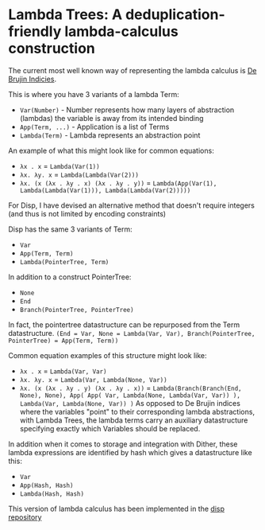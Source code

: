 # Lambda Trees: A deduplication-friendly lambda-calculus construction

The current most well known way of representing the lambda calculus is [De Brujin Indicies](https://en.wikipedia.org/wiki/De_Bruijn_index).

This is where you have 3 variants of a lambda Term:

 - `Var(Number)` - Number represents how many layers of abstraction (lambdas) the variable is away from its intended binding
 - `App(Term, ...)` - Application is a list of Terms
 - `Lambda(Term)` - Lambda represents an abstraction point

An example of what this might look like for common equations:
 - `λx . x` = `Lambda(Var(1))`
 - `λx. λy. x` = `Lambda(Lambda(Var(2)))`
 - `λx. (x (λx . λy . x) (λx . λy . y))` = `Lambda(App(Var(1), Lambda(Lambda(Var(1))), Lambda(Lambda(Var(2)))))`

For Disp, I have devised an alternative method that doesn't require integers (and thus is not limited by encoding constraints)

Disp has the same 3 variants of Term:
 - `Var`
 - `App(Term, Term)`
 - `Lambda(PointerTree, Term)`

In addition to a construct PointerTree:
 - `None`
 - `End`
 - `Branch(PointerTree, PointerTree)`

In fact, the pointertree datastructure can be repurposed from the Term datastructure.
`(End = Var, None = Lambda(Var, Var), Branch(PointerTree, PointerTree) = App(Term, Term))`

Common equation examples of this structure might look like:
 - `λx . x` = `Lambda(Var, Var)`
 - `λx. λy. x` = `Lambda(Var, Lambda(None, Var))`
 - `λx. (x (λx . λy . y) (λx . λy . x))` = `Lambda(Branch(Branch(End, None), None), App( App( Var, Lambda(None, Lambda(Var, Var)) ), Lambda(Var, Lambda(None, Var)) )`
As opposed to De Brujin indices where the variables "point" to their corresponding lambda abstractions, with Lambda Trees, the lambda terms carry an auxiliary datastructure specifying exactly which Variables should be replaced.

In addition when it comes to storage and integration with Dither, these lambda expressions are identified by hash which gives a datastructure like this:
 - `Var`
 - `App(Hash, Hash)`
 - `Lambda(Hash, Hash)`

This version of lambda calculus has been implemented in the [disp repository](https://github.com/libdither/disp)



